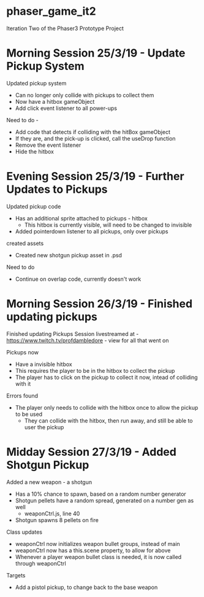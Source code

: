 # phaser_game_it2
Iteration Two of the Phaser3 Prototype Project

# Morning Session 25/3/19 - Update Pickup System

Updated pickup system
 - Can no longer only collide with pickups to collect them
 - Now have a hitbox gameObject
 - Add click event listener to all power-ups

Need to do - 
 - Add code that detects if colliding with the hitBox gameObject
 - If they are, and the pick-up is clicked, call the useDrop function
 - Remove the event listener
 - Hide the hitbox

# Evening Session 25/3/19 - Further Updates to Pickups

Updated pickup code
 - Has an additional sprite attached to pickups - hitbox
    - This hitbox is currently visible, will need to be changed to invisible
 - Added pointerdown listener to all pickups, only over pickups

created assets
 - Created new shotgun pickup asset in .psd

Need to do
 - Continue on overlap code, currently doesn't work

# Morning Session 26/3/19 - Finished updating pickups

Finished updating Pickups
Session livestreamed at - https://www.twitch.tv/profdambledore - view for all that went on

Pickups now
 - Have a invisible hitbox
 - This requires the player to be in the hitbox to collect the pickup
 - The player has to click on the pickup to collect it now, intead of colliding with it

Errors found
 - The player only needs to collide with the hitbox once to allow the pickup to be used
    - They can collide with the hitbox, then run away, and still be able to user the pickup
    
 # Midday Session 27/3/19 - Added Shotgun Pickup
 
 Added a new weapon - a shotgun
  - Has a 10% chance to spawn, based on a random number generator
 - Shotgun pellets have a random spread, generated on a number gen as well
    - weaponCtrl.js, line 40
 - Shotgun spawns 8 pellets on fire
 
 Class updates
  - weaponCtrl now initializes weapon bullet groups, instead of main
  - weaponCtrl now has a this.scene property, to allow for above
  - Whenever a player weapon bullet class is needed, it is now called through weaponCtrl
  
Targets
 - Add a pistol pickup, to change back to the base weapon
